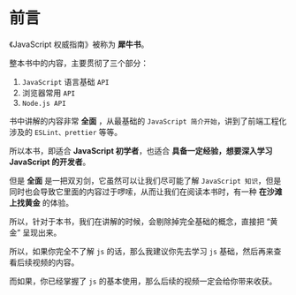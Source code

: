 # 前言

《JavaScript 权威指南》被称为 **犀牛书**。

整本书中的内容，主要贯彻了三个部分：

1. `JavaScript` 语言基础 `API`
2. 浏览器常用 `API`
3. `Node.js API`

书中讲解的内容非常 **全面** ，从最基础的 `JavaScript 简介开始`，讲到了前端工程化涉及的 `ESLint、prettier` 等等。

所以本书，即适合 **JavaScript 初学者**，也适合 **具备一定经验，想要深入学习 JavaScript 的开发者**。

但是 **全面** 是一把双刃剑，它虽然可以让我们尽可能了解 `JavaScript 知识`，但是同时也会导致它里面的内容过于啰嗦，从而让我们在阅读本书时，有一种 **在沙滩上找黄金** 的体验。

所以，针对于本书，我们在讲解的时候，会剔除掉完全基础的概念，直接把 “黄金” 呈现出来。

所以，如果你完全不了解 `js` 的话，那么我建议你先去学习 `js` 基础，然后再来查看后续视频的内容。

而如果，你已经掌握了 `js` 的基本使用，那么后续的视频一定会给你带来收获。